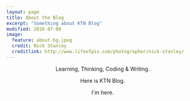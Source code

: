 ```yaml
---
layout: page
title: About the Blog
excerpt: "Something about KTN Blog"
modified: 2016-07-09
image:
  feature: about-bg.jpeg
  credit: Nick Stanley
  creditlink: http://www.lifeofpix.com/photographer/nick-stanley/
---
```


<p align = "center">Learning, Thinking, Coding & Writing.</p>
<p align = "center">Here is KTN Blog.</p>
<p align = "center">I'm here.</p>
